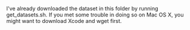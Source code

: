 I've already downloaded the dataset in this folder by running get_datasets.sh. If you met some trouble in doing so on Mac OS X, 
you might want to download Xcode and wget first.
